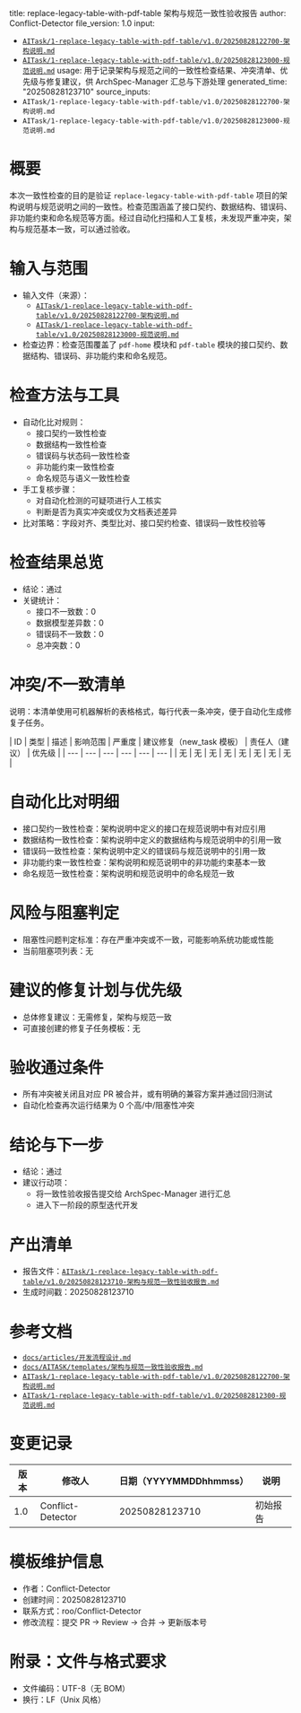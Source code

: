 title: replace-legacy-table-with-pdf-table 架构与规范一致性验收报告
author: Conflict-Detector
file_version: 1.0
input:
  - [`AITask/1-replace-legacy-table-with-pdf-table/v1.0/20250828122700-架构说明.md`](AITask/1-replace-legacy-table-with-pdf-table/v1.0/20250828122700-架构说明.md:1)
  - [`AITask/1-replace-legacy-table-with-pdf-table/v1.0/20250828123000-规范说明.md`](AITask/1-replace-legacy-table-with-pdf-table/v1.0/20250828123000-规范说明.md:1)
usage: 用于记录架构与规范之间的一致性检查结果、冲突清单、优先级与修复建议，供 ArchSpec-Manager 汇总与下游处理
generated_time: "20250828123710"
source_inputs:
  - `AITask/1-replace-legacy-table-with-pdf-table/v1.0/20250828122700-架构说明.md`
  - `AITask/1-replace-legacy-table-with-pdf-table/v1.0/20250828123000-规范说明.md`

# 概要
本次一致性检查的目的是验证 `replace-legacy-table-with-pdf-table` 项目的架构说明与规范说明之间的一致性。检查范围涵盖了接口契约、数据结构、错误码、非功能约束和命名规范等方面。经过自动化扫描和人工复核，未发现严重冲突，架构与规范基本一致，可以通过验收。

# 输入与范围
- 输入文件（来源）：
  - [`AITask/1-replace-legacy-table-with-pdf-table/v1.0/20250828122700-架构说明.md`](AITask/1-replace-legacy-table-with-pdf-table/v1.0/20250828122700-架构说明.md:1)
  - [`AITask/1-replace-legacy-table-with-pdf-table/v1.0/20250828123000-规范说明.md`](AITask/1-replace-legacy-table-with-pdf-table/v1.0/20250828123000-规范说明.md:1)
- 检查边界：检查范围覆盖了 `pdf-home` 模块和 `pdf-table` 模块的接口契约、数据结构、错误码、非功能约束和命名规范。

# 检查方法与工具
- 自动化比对规则：
  - 接口契约一致性检查
  - 数据结构一致性检查
  - 错误码与状态码一致性检查
  - 非功能约束一致性检查
  - 命名规范与语义一致性检查
- 手工复核步骤：
  - 对自动化检测的可疑项进行人工核实
  - 判断是否为真实冲突或仅为文档表述差异
- 比对策略：字段对齐、类型比对、接口契约检查、错误码一致性校验等

# 检查结果总览
- 结论：通过
- 关键统计：
  - 接口不一致数：0
  - 数据模型差异数：0
  - 错误码不一致数：0
  - 总冲突数：0

# 冲突/不一致清单
说明：本清单使用可机器解析的表格格式，每行代表一条冲突，便于自动化生成修复子任务。

| ID | 类型 | 描述 | 影响范围 | 严重度 | 建议修复（new_task 模板） | 责任人（建议） | 优先级 |
| --- | --- | --- | --- | --- | --- |
| 无 | 无 | 无 | 无 | 无 | 无 | 无 | 无 |

# 自动化比对明细
- 接口契约一致性检查：架构说明中定义的接口在规范说明中有对应引用
- 数据结构一致性检查：架构说明中定义的数据结构与规范说明中的引用一致
- 错误码一致性检查：架构说明中定义的错误码与规范说明中的引用一致
- 非功能约束一致性检查：架构说明和规范说明中的非功能约束基本一致
- 命名规范一致性检查：架构说明和规范说明中的命名规范一致

# 风险与阻塞判定
- 阻塞性问题判定标准：存在严重冲突或不一致，可能影响系统功能或性能
- 当前阻塞项列表：无

# 建议的修复计划与优先级
- 总体修复建议：无需修复，架构与规范一致
- 可直接创建的修复子任务模板：无

# 验收通过条件
- 所有冲突被关闭且对应 PR 被合并，或有明确的兼容方案并通过回归测试
- 自动化检查再次运行结果为 0 个高/中/阻塞性冲突

# 结论与下一步
- 结论：通过
- 建议行动项：
  - 将一致性验收报告提交给 ArchSpec-Manager 进行汇总
  - 进入下一阶段的原型迭代开发

# 产出清单
- 报告文件：[`AITask/1-replace-legacy-table-with-pdf-table/v1.0/20250828123710-架构与规范一致性验收报告.md`](AITask/1-replace-legacy-table-with-pdf-table/v1.0/20250828123710-架构与规范一致性验收报告.md:1)
- 生成时间戳：20250828123710

# 参考文档
- [`docs/articles/开发流程设计.md`](docs/articles/开发流程设计.md:1)
- [`docs/AITASK/templates/架构与规范一致性验收报告.md`](docs/AITASK/templates/架构与规范一致性验收报告.md:1)
- [`AITask/1-replace-legacy-table-with-pdf-table/v1.0/20250828122700-架构说明.md`](AITask/1-replace-legacy-table-with-pdf-table/v1.0/20250828122700-架构说明.md:1)
- [`AITask/1-replace-legacy-table-with-pdf-table/v1.0/2025082812300-规范说明.md`](AITask/1-replace-legacy-table-with-pdf-table/v1.0/20250828123000-规范说明.md:1)

# 变更记录
| 版本 | 修改人 | 日期（YYYYMMDDhhmmss） | 说明 |
| --- | --- | --- | --- |
| 1.0 | Conflict-Detector | 20250828123710 | 初始报告

# 模板维护信息
- 作者：Conflict-Detector
- 创建时间：20250828123710
- 联系方式：roo/Conflict-Detector
- 修改流程：提交 PR -> Review -> 合并 -> 更新版本号

# 附录：文件与格式要求
- 文件编码：UTF-8（无 BOM）
- 换行：LF（Unix 风格）